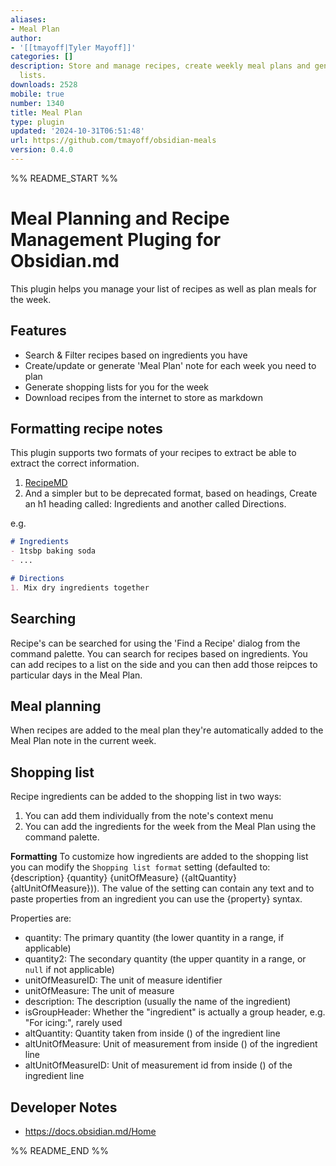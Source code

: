 ```yaml
---
aliases:
- Meal Plan
author:
- '[[tmayoff|Tyler Mayoff]]'
categories: []
description: Store and manage recipes, create weekly meal plans and generate shopping
  lists.
downloads: 2528
mobile: true
number: 1340
title: Meal Plan
type: plugin
updated: '2024-10-31T06:51:48'
url: https://github.com/tmayoff/obsidian-meals
version: 0.4.0
---
```


%% README_START %%

# Meal Planning and Recipe Management Pluging for Obsidian.md

This plugin helps you manage your list of recipes as well as plan meals for the week.

## Features

- Search & Filter recipes based on ingredients you have
- Create/update or generate 'Meal Plan' note for each week you need to plan
- Generate shopping lists for you for the week
- Download recipes from the internet to store as markdown

## Formatting recipe notes

This plugin supports two formats of your recipes to extract be able to extract the correct information.

1. [RecipeMD](https://recipemd.org/)
2. And a simpler but to be deprecated format, based on headings, Create an h1 heading called: Ingredients and another called Directions.

e.g.
```md
# Ingredients
- 1tsbp baking soda
- ...

# Directions
1. Mix dry ingredients together
```

## Searching
Recipe's can be searched for using the 'Find a Recipe' dialog from the command palette. You can search for recipes based on ingredients.
You can add recipes to a list on the side and you can then add those reipces to particular days in the Meal Plan.

## Meal planning
When recipes are added to the meal plan they're automatically added to the Meal Plan note in the current week.

## Shopping list
Recipe ingredients can be added to the shopping list in two ways:

1. You can add them individually from the note's context menu
2. You can add the ingredients for the week from the Meal Plan using the command palette.

**Formatting**
To customize how ingredients are added to the shopping list you can modify the `Shopping list format` setting (defaulted to: {description} {quantity} {unitOfMeasure} ({altQuantity} {altUnitOfMeasure})).
The value of the setting can contain any text and to paste properties from an ingredient you can use the {property} syntax.

Properties are:
- quantity: The primary quantity (the lower quantity in a range, if applicable)
- quantity2: The secondary quantity (the upper quantity in a range, or `null` if not applicable)
- unitOfMeasureID: The unit of measure identifier
- unitOfMeasure: The unit of measure
- description: The description (usually the name of the ingredient)
- isGroupHeader: Whether the "ingredient" is actually a group header, e.g. "For icing:", rarely used
- altQuantity: Quantity taken from inside () of the ingredient line
- altUnitOfMeasure: Unit of measurement from inside () of the ingredient line
- altUnitOfMeasureID: Unit of measurement id from inside () of the ingredient line

## Developer Notes
- https://docs.obsidian.md/Home


%% README_END %%